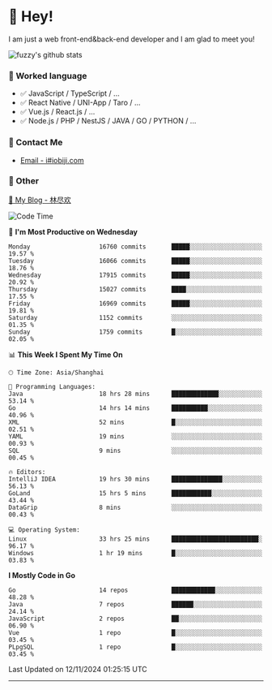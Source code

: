 # 👋 Hey!

I am just a web front-end&back-end developer and I am glad to meet you!

![fuzzy's github stats](https://github-readme-stats.vercel.app/api?username=JaydenForYou&&show_icons=true&&title_color=1abc9c&&icon_color=1abc9c)


### 📝 Worked language

- ✅ JavaScript / TypeScript / ...
- ✅ React Native / UNI-App / Taro / ...
- ✅ Vue.js / React.js / ...
- ✅ Node.js / PHP / NestJS / JAVA / GO / PYTHON / ...

### 📮 Contact Me

- [Email - i#iobiji.com](mailto:i@iobiji.com)


### 🤪 Other

[📌 My Blog - 林尽欢](https://iobiji.com)

<!--START_SECTION:waka-->
![Code Time](http://img.shields.io/badge/Code%20Time-1%2C226%20hrs%2041%20mins-blue)

📅 **I'm Most Productive on Wednesday** 

```text
Monday                   16760 commits       █████░░░░░░░░░░░░░░░░░░░░   19.57 % 
Tuesday                  16066 commits       █████░░░░░░░░░░░░░░░░░░░░   18.76 % 
Wednesday                17915 commits       █████░░░░░░░░░░░░░░░░░░░░   20.92 % 
Thursday                 15027 commits       ████░░░░░░░░░░░░░░░░░░░░░   17.55 % 
Friday                   16969 commits       █████░░░░░░░░░░░░░░░░░░░░   19.81 % 
Saturday                 1152 commits        ░░░░░░░░░░░░░░░░░░░░░░░░░   01.35 % 
Sunday                   1759 commits        █░░░░░░░░░░░░░░░░░░░░░░░░   02.05 % 
```


📊 **This Week I Spent My Time On** 

```text
🕑︎ Time Zone: Asia/Shanghai

💬 Programming Languages: 
Java                     18 hrs 28 mins      █████████████░░░░░░░░░░░░   53.14 % 
Go                       14 hrs 14 mins      ██████████░░░░░░░░░░░░░░░   40.96 % 
XML                      52 mins             █░░░░░░░░░░░░░░░░░░░░░░░░   02.51 % 
YAML                     19 mins             ░░░░░░░░░░░░░░░░░░░░░░░░░   00.93 % 
SQL                      9 mins              ░░░░░░░░░░░░░░░░░░░░░░░░░   00.45 % 

🔥 Editors: 
IntelliJ IDEA            19 hrs 30 mins      ██████████████░░░░░░░░░░░   56.13 % 
GoLand                   15 hrs 5 mins       ███████████░░░░░░░░░░░░░░   43.44 % 
DataGrip                 8 mins              ░░░░░░░░░░░░░░░░░░░░░░░░░   00.43 % 

💻 Operating System: 
Linux                    33 hrs 25 mins      ████████████████████████░   96.17 % 
Windows                  1 hr 19 mins        █░░░░░░░░░░░░░░░░░░░░░░░░   03.83 % 
```

**I Mostly Code in Go** 

```text
Go                       14 repos            ████████████░░░░░░░░░░░░░   48.28 % 
Java                     7 repos             ██████░░░░░░░░░░░░░░░░░░░   24.14 % 
JavaScript               2 repos             ██░░░░░░░░░░░░░░░░░░░░░░░   06.90 % 
Vue                      1 repo              █░░░░░░░░░░░░░░░░░░░░░░░░   03.45 % 
PLpgSQL                  1 repo              █░░░░░░░░░░░░░░░░░░░░░░░░   03.45 % 
```




 Last Updated on 12/11/2024 01:25:15 UTC
<!--END_SECTION:waka-->
---
